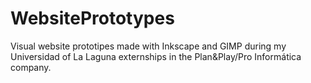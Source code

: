 # WebsitePrototypes
Visual website prototipes made with Inkscape and GIMP during my Universidad of La Laguna externships in the Plan&amp;Play/Pro Informática company.
